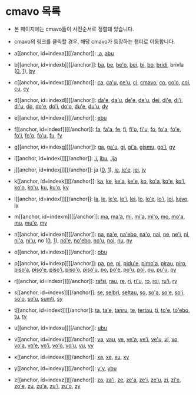 
# cmavo 목록

- 본 페이지에는 cmavo들이 사전순서로 정렬돼 있습니다.
- cmavo의 링크를 클릭할 경우, 해당 cmavo가 등장하는 챕터로 이동합니다.

- a[[anchor, id=indexa]][[/anchor]]: [.a](14_00_접속사.html#f3828f), [abu](03_00_문자.html#9b4bce)
- b[[anchor, id=indexb]][[/anchor]]: [ba](10_02_시간.html#176587), [be](05_05_be_bei.html#1fe31c), [be'o](05_05_be_bei.html#1fe31c), [bei](05_05_be_bei.html#1fe31c), [bi](18_00_숫자.html#8af175), [bo](05_02_bo.html#9ecba9), [bridi](02_00_문법용어.html#c53edf), brivla ([0](02_00_문법용어.html#cf5386), [1](05_00_brivla.html#f40484)), [by](03_00_문자.html#9b4bce)
- c[[anchor, id=indexc]][[/anchor]]: [ca](10_02_시간.html#176587), [ca'u](10_01_공간.html#b6dc95), [ce'u](11_02_성질_추상화.html#078a98), [ci](18_00_숫자.html#8af175), [cmavo](02_00_문법용어.html#f8cb83), [co](05_06_co.html#cc3299), [co'o](06_03_인삿말.html#680a12), [coi](06_03_인삿말.html#3fe730), [cu](09_00_cu.html#9a24bc), [cy](03_00_문자.html#9b4bce)
- d[[anchor, id=indexd]][[/anchor]]: [da'e](07_03_bridi_cmavo.html#13c8d3), [da'u](07_03_bridi_cmavo.html#2dfd75), [de'e](07_03_bridi_cmavo.html#4c91dc), [de'u](07_03_bridi_cmavo.html#235f24), [dei](07_03_bridi_cmavo.html#29164e), [di'e](07_03_bridi_cmavo.html#42acc7), [di'i](10_03_시공간_범위.html#e571fe), [di'u](07_03_bridi_cmavo.html#f3fbde), [do](07_00_sumti_cmavo.html#e3d59a), [do'e](09_03_fi'o.html#5100b8), [do'i](07_03_bridi_cmavo.html#c857f4), [do'o](07_00_sumti_cmavo.html#7bf578), [du'e](18_01_수량.html#b8c8c0), [du'u](11_04_문장_추상화.html#65a3f0), [dy](03_00_문자.html#9b4bce)
- e[[anchor, id=indexe]][[/anchor]]: [ebu](03_00_문자.html#9b4bce)
- f[[anchor, id=indexf]][[/anchor]]: [fa](09_01_fa.html#ef2bd3), [fa'a](10_01_공간.html#805a17), [fe](09_01_fa.html#ef2bd3), [fi](09_01_fa.html#ef2bd3), [fi'o](09_03_fi'o.html#85302f), [fi'u](18_00_숫자.html#2ffa6e), [fo](09_01_fa.html#ef2bd3), [fo'a](07_04_변수.html#7893ae), [fo'e](07_04_변수.html#7893ae), [fo'i](07_04_변수.html#7893ae), [fo'o](07_04_변수.html#7893ae), [fo'u](07_04_변수.html#7893ae), [fu](09_01_fa.html#ef2bd3), [fy](03_00_문자.html#9b4bce)
- g[[anchor, id=indexg]][[/anchor]]: [ga](14_00_접속사.html#f3828f), [ga'u](10_01_공간.html#d1df1e), [gi](14_00_접속사.html#f3828f), [gi'a](14_00_접속사.html#f3828f), [gismu](02_00_문법용어.html#d75528), [go'i](07_06_bridi_cmavo_2.html#3b0f1f), [gy](03_00_문자.html#9b4bce)
- i[[anchor, id=indexi]][[/anchor]]: [.i](07_03_bridi_cmavo.html#852616), [ibu](03_00_문자.html#9b4bce), [.ija](14_00_접속사.html#f3828f)
- j[[anchor, id=indexj]][[/anchor]]: ja ([0](14_00_접속사.html#f3828f), [1](05_04_je_ja.html#855f3f)), [je](05_04_je_ja.html#de4bc5), [je'e](06_03_인삿말.html#aa5e46), [jei](11_03_정도_추상화.html#075130), [jy](03_00_문자.html#9b4bce)
- k[[anchor, id=indexk]][[/anchor]]: [ka](11_02_성질_추상화.html#6041b4), [ke](05_03_ke.html#338f1b), [ke'a](08_00_poi.html#0dab33), [ke'e](05_03_ke.html#338f1b), [ko](07_01_ko.html#94a611), [ko'a](07_04_변수.html#7893ae), [ko'e](07_04_변수.html#7893ae), [ko'i](07_04_변수.html#7893ae), [ko'o](07_04_변수.html#7893ae), [ko'u](07_04_변수.html#7893ae), [ku](06_00_le.html#203f79), [ku'o](08_00_poi.html#0dab33), [ky](03_00_문자.html#9b4bce)
- l[[anchor, id=indexl]][[/anchor]]: [la](06_00_le.html#7ce1e2), [le](06_00_le.html#fcb63c), [le'e](06_02_le'i.html#9509d6), [le'i](06_02_le'i.html#293031), [lei](06_01_lei.html#71832c), [lo](06_00_le.html#aa90b0), [lo'e](06_02_le'i.html#37d66e), [lo'i](06_02_le'i.html#293031), [loi](06_01_lei.html#e55c44), [lujvo](02_00_문법용어.html#14ba5e), [ly](03_00_문자.html#9b4bce)
- m[[anchor, id=indexm]][[/anchor]]: [ma](07_09_의문문.html#aa422d), [ma'a](07_00_sumti_cmavo.html#a253f6), [mi](07_00_sumti_cmavo.html#9347d0), [mi'a](07_00_sumti_cmavo.html#c511c3), [mi'o](07_00_sumti_cmavo.html#2eea66), [mo](07_09_의문문.html#4aef7f), [mo'a](18_01_수량.html#b8c8c0), [mu](18_00_숫자.html#8af175), [mu'e](11_01_사건_추상화.html#13ec09), [my](03_00_문자.html#9b4bce)
- n[[anchor, id=indexn]][[/anchor]]: [na](15_00_bridi_부정.html#b1b0ee), [na'e](15_01_selbri_부정.html#098293), [na'ebo](15_02_sumti_부정.html#6a6a8a), [na'o](10_03_시공간_범위.html#c1de28), [nai](15_03_cmavo_부정.html#95029a), [ne](08_01_pe.html#33f7d6), [ne'i](10_01_공간.html#c6fc1d), [ni](11_03_정도_추상화.html#a1e1f8), [ni'a](10_01_공간.html#9f75d9), [ni'u](18_00_숫자.html#acce40), no ([0](18_00_숫자.html#8af175), [1](15_02_sumti_부정.html#beb1ab)), [no'e](15_01_selbri_부정.html#15819e), [no'ebo](15_02_sumti_부정.html#6a6a8a), [no'u](08_01_pe.html#851438), [noi](08_00_poi.html#bd82fb), [nu](11_00_nu.html#54d359), [ny](03_00_문자.html#9b4bce)
- o[[anchor, id=indexo]][[/anchor]]: [obu](03_00_문자.html#9b4bce)
- p[[anchor, id=indexp]][[/anchor]]: [pa](18_00_숫자.html#8af175), [pe](08_01_pe.html#0b13f0), [pi](18_00_숫자.html#bc01d4), [pidu'e](18_01_수량.html#b8c8c0), [pimo'a](18_01_수량.html#b8c8c0), [pirau](18_01_수량.html#b8c8c0), [piro](18_01_수량.html#53e587), [piso'a](18_01_수량.html#53e587), [piso'e](18_01_수량.html#53e587), [piso'i](18_01_수량.html#53e587), [piso'o](18_01_수량.html#53e587), [piso'u](18_01_수량.html#53e587), [po](08_01_pe.html#3f6f2f), [po'e](08_01_pe.html#f55e1d), [po'u](08_01_pe.html#0baa28), [poi](08_00_poi.html#0dab33), [pu](10_02_시간.html#176587), [pu'u](11_01_사건_추상화.html#a6e21e), [py](03_00_문자.html#9b4bce)
- r[[anchor, id=indexr]][[/anchor]]: [rafsi](02_00_문법용어.html#8490bc), [rau](18_01_수량.html#b8c8c0), [re](18_00_숫자.html#8af175), [ri](07_05_sumti_cmavo_2.html#2a2cca), [ri'u](10_01_공간.html#f178e2), [ro](18_01_수량.html#ad2fe2), [roi](10_03_시공간_범위.html#cdf5f3), [ru'i](10_03_시공간_범위.html#d42d13), [ry](03_00_문자.html#9b4bce)
- s[[anchor, id=indexs]][[/anchor]]: [se](09_02_se.html#6611f6), [selbri](02_00_문법용어.html#c53edf), [seltau](05_01_tanru.html#308da8), [so](18_00_숫자.html#8af175), [so'a](18_01_수량.html#ad2fe2), [so'e](18_01_수량.html#ad2fe2), [so'i](18_01_수량.html#ad2fe2), [so'o](18_01_수량.html#ad2fe2), [so'u](18_01_수량.html#ad2fe2), [sumti](02_00_문법용어.html#c53edf), [sy](03_00_문자.html#9b4bce)
- t[[anchor, id=indext]][[/anchor]]: [ta](07_02_ti_ta_tu.html#5f9b03), [ta'e](10_03_시공간_범위.html#1026ba), [tanru](05_01_tanru.html#6fd7b9), [te](09_02_se.html#6611f6), [tertau](05_01_tanru.html#308da8), [ti](07_02_ti_ta_tu.html#5f9b03), [to'e](15_01_selbri_부정.html#15819e), [to'ebo](15_02_sumti_부정.html#6a6a8a), [tu](07_02_ti_ta_tu.html#5f9b03), [ty](03_00_문자.html#9b4bce)
- u[[anchor, id=indexu]][[/anchor]]: [ubu](03_00_문자.html#9b4bce)
- v[[anchor, id=indexv]][[/anchor]]: [va](10_01_공간.html#e276fc), [vau](14_00_접속사.html#f3828f), [ve](09_02_se.html#6611f6), [ve'a](10_03_시공간_범위.html#627665), [ve'i](10_03_시공간_범위.html#00c7c8), [ve'u](10_03_시공간_범위.html#ab36b2), [vi](10_01_공간.html#3c0352), [vo](18_00_숫자.html#8af175), [vo'a](07_08_vo'a.html#70e034), [vo'e](07_08_vo'a.html#70e034), [vo'i](07_08_vo'a.html#70e034), [vo'o](07_08_vo'a.html#70e034), [vo'u](07_08_vo'a.html#70e034), [vu](10_01_공간.html#5981f0), [vy](03_00_문자.html#9b4bce)
- x[[anchor, id=indexx]][[/anchor]]: [xa](18_00_숫자.html#8af175), [xe](09_02_se.html#6611f6), [xu](13_01_xu.html#5d4c17), [xy](03_00_문자.html#9b4bce)
- y[[anchor, id=indexy]][[/anchor]]: [y'y](03_00_문자.html#9b4bce), [ybu](03_00_문자.html#9b4bce)
- z[[anchor, id=indexz]][[/anchor]]: [za](10_02_시간.html#176587), [za'i](11_01_사건_추상화.html#1986db), [ze](18_00_숫자.html#8af175), [ze'a](10_03_시공간_범위.html#d42e98), [ze'i](10_03_시공간_범위.html#c6aa31), [ze'u](10_03_시공간_범위.html#29548a), [zi](10_02_시간.html#176587), [zi'e](08_02_zi'e.html#23d79a), [zo'e](07_07_zo'e.html#f90f36), [zu](10_02_시간.html#176587), [zu'a](10_01_공간.html#06c2a4), [zu'i](07_07_zo'e.html#7c6f2a), [zu'o](11_01_사건_추상화.html#9fc619), [zy](03_00_문자.html#9b4bce)

